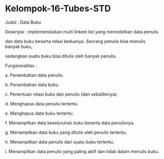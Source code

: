 # Kelompok-16-Tubes-STD


Judul : Data Buku

Deskripsi : implementasikan multi linked-list yang memodelkan data penulis

dan data buku beserta relasi keduanya. Seorang penulis bisa menulis banyak buku,

sedangkan suatu buku bisa ditulis oleh banyak penulis.

Fungsionalitas :

a. Penambahan data penulis.

b. Penambahan data buku.

c. Penentuan relasi buku dan penulis (dan sebalikknya).

d. Menghapus data penulis tertentu.

e. Manghapus data buku tertentu.

f. Menampilkan data keseluruhan buku beserta data penulisnya.

g. Menampilkan data buku yang ditulis oleh penulis tertentu.

h. Menampilkan data penulis dari suatu buku tertentu.

i. Menampilkan data penulis yang paling aktif dan tidak dalam menulis buku.


